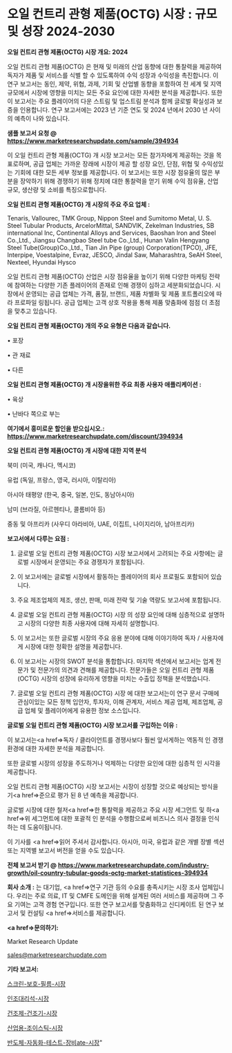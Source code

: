 # 오일 컨트리 관형 제품(OCTG) 시장 : 규모 및 성장 2024-2030

<strong>오일 컨트리 관형 제품(OCTG) 시장 개요: 2024</strong>

오일 컨트리 관형 제품(OCTG) 은 현재 및 미래의 산업 동향에 대한 통찰력을 제공하여 독자가 제품 및 서비스를 식별 할 수 있도록하여 수익 성장과 수익성을 촉진합니다. 이 연구 보고서는 동인, 제약, 위협, 과제, 기회 및 산업별 동향을 포함하여 전 세계 및 지역 규모에서 시장에 영향을 미치는 모든 주요 요인에 대한 자세한 분석을 제공합니다. 또한이 보고서는 주요 플레이어의 다운 스트림 및 업스트림 분석과 함께 글로벌 확실성과 보증을 인용합니다. 연구 보고서에는 2023 년 기준 연도 및 2024 년에서 2030 년 사이의 예측이 나와 있습니다.



<strong>샘플 보고서 요청 @ <a href=https://www.marketresearchupdate.com/sample/394934>https://www.marketresearchupdate.com/sample/394934</a></strong>

이 오일 컨트리 관형 제품(OCTG) 개 시장 보고서는 모든 참가자에게 제공하는 것을 목표로하며, 공급 업체는 가까운 장래에 시장이 제공 할 성장 요인, 단점, 위협 및 수익성있는 기회에 대한 모든 세부 정보를 제공합니다. 이 보고서는 또한 시장 점유율의 많은 부분을 장악하기 위해 경쟁하기 위해 정치에 대한 통찰력을 얻기 위해 수익 점유율, 산업 규모, 생산량 및 소비를 특징으로합니다.



<strong>오일 컨트리 관형 제품(OCTG) 개 시장의 주요 주요 업체 :</strong>

Tenaris, Vallourec, TMK Group, Nippon Steel and Sumitomo Metal, U. S. Steel Tubular Products, ArcelorMittal, SANDVIK, Zekelman Industries, SB international Inc, Continental Alloys and Services, Baoshan Iron and Steel Co.,Ltd., Jiangsu Changbao Steel tube Co.,Ltd., Hunan Valin Hengyang Steel Tube(Group)Co.,Ltd., Tian Jin Pipe (group) Corporation(TPCO), JFE, Interpipe, Voestalpine, Evraz, JESCO, Jindal Saw, Maharashtra, SeAH Steel, Nexteel, Hyundai Hysco

오일 컨트리 관형 제품(OCTG) 산업은 시장 점유율을 높이기 위해 다양한 마케팅 전략에 참여하는 다양한 기존 플레이어의 존재로 인해 경쟁이 심하고 세분화되었습니다. 시장에서 운영되는 공급 업체는 가격, 품질, 브랜드, 제품 차별화 및 제품 포트폴리오에 따라 프로파일 링됩니다. 공급 업체는 고객 상호 작용을 통해 제품 맞춤화에 점점 더 초점을 맞추고 있습니다.



<strong>오일 컨트리 관형 제품(OCTG) 개의 주요 유형은 다음과 같습니다.</strong>

• 포장

• 관 재료

• 다른



<strong>오일 컨트리 관형 제품(OCTG) 개 시장을위한 주요 최종 사용자 애플리케이션 :</strong>

• 육상

• 난바다 쪽으로 부는



<strong>여기에서 흥미로운 할인을 받으십시오.: <a href=https://www.marketresearchupdate.com/discount/394934>https://www.marketresearchupdate.com/discount/394934</a></strong>



<strong>오일 컨트리 관형 제품(OCTG) 개 시장에 대한 지역 분석</strong>

북미 (미국, 캐나다, 멕시코)

유럽 (독일, 프랑스, 영국, 러시아, 이탈리아)

아시아 태평양 (한국, 중국, 일본, 인도, 동남아시아)

남미 (브라질, 아르헨티나, 콜롬비아 등)

중동 및 아프리카 (사우디 아라비아, UAE, 이집트, 나이지리아, 남아프리카)



<strong>보고서에서 다루는 요점 :</strong>

1. 글로벌 오일 컨트리 관형 제품(OCTG) 시장 보고서에서 고려되는 주요 사항에는 글로벌 시장에서 운영되는 주요 경쟁자가 포함됩니다.

2. 이 보고서에는 글로벌 시장에서 활동하는 플레이어의 회사 프로필도 포함되어 있습니다.

3. 주요 제조업체의 제조, 생산, 판매, 미래 전략 및 기술 역량도 보고서에 포함됩니다.

4. 글로벌 오일 컨트리 관형 제품(OCTG) 시장 의 성장 요인에 대해 심층적으로 설명하고 시장의 다양한 최종 사용자에 대해 자세히 설명합니다.

5. 이 보고서는 또한 글로벌 시장의 주요 응용 분야에 대해 이야기하여 독자 / 사용자에게 시장에 대한 정확한 설명을 제공합니다.

6. 이 보고서는 시장의 SWOT 분석을 통합합니다. 마지막 섹션에서 보고서는 업계 전문가 및 전문가의 의견과 견해를 제공합니다. 전문가들은 오일 컨트리 관형 제품(OCTG) 시장의 성장에 유리하게 영향을 미치는 수출입 정책을 분석했습니다.

7. 글로벌 오일 컨트리 관형 제품(OCTG) 시장 에 대한 보고서는이 연구 문서 구매에 관심이있는 모든 정책 입안자, 투자자, 이해 관계자, 서비스 제공 업체, 제조업체, 공급 업체 및 플레이어에게 유용한 정보 소스입니다.



<strong>글로벌 오일 컨트리 관형 제품(OCTG) 시장 보고서를 구입하는 이유 :</strong>

이 보고서는<a href=>독자 / 클</a>라이언트를 경쟁사보다 훨씬 앞서게하는 역동적 인 경쟁 환경에 대한 자세한 분석을 제공합니다.

또한 글로벌 시장의 성장을 주도하거나 억제하는 다양한 요인에 대한 심층적 인 시각을 제공합니다.

오일 컨트리 관형 제품(OCTG) 시장 보고서는 시장이 성장할 것으로 예상되는 방식을 기<a href=>준으로</a> 평가 된 8 년 예측을 제공합니다.

글로벌 시장에 대한 철저<a href=>한 통찰력</a>을 제공하고 주요 시장 세그먼트 및 하<a href=>위 세그</a>먼트에 대한 포괄적 인 분석을 수행함으로써 비즈니스 의사 결정을 인식하는 데 도움이됩니다.

이 기사를 <a href=>읽어 주</a>셔서 감사합니다. 아시아, 미국, 유럽과 같은 개별 장별 섹션 또는 지역별 보고서 버전을 얻을 수도 있습니다.



<strong>전체 보고서 받기 @ <a href=https://www.marketresearchupdate.com/industry-growth/oil-country-tubular-goods-octg-market-statistices-394934>https://www.marketresearchupdate.com/industry-growth/oil-country-tubular-goods-octg-market-statistices-394934</a></strong>



<strong>회사 소개 :</strong>
는 대기업, <a href=>연구 기</a>관 등의 수요를 충족시키는 시장 조사 업체입니다. 우리는 주로 의료, IT 및 CMFE 도메인을 위해 설계된 여러 서비스를 제공하며 그 주요 기여는 고객 경험 연구입니다. 또한 연구 보고서를 맞춤화하고 신디케이트 된 연구 보고서 및 컨설팅 <a href=>서비</a>스를 제공합니다.



<strong><a href=>문의하기:</a></strong>

Market Research Update

sales@marketresearchupdate.com



<strong>기타 보고서:</strong>

<a href=https://www.linkedin.com/pulse/스크린-보호-필름-시장-경쟁-분석-및-성장-잠재력-2029-isdailynews/>스크린-보호-필름-시장</a>

<a href=https://www.linkedin.com/pulse/인조대리석-시장-경쟁-분석-및-성장-잠재력-2029-survey-savvy-insights-360-analysis-1cimf/>인조대리석-시장</a>

<a href=https://www.linkedin.com/pulse/건조제-건조기-시장-경쟁-분석-및-성장-잠재력-2029-isdailynews-u6c7f/>건조제-건조기-시장</a>

<a href=https://www.linkedin.com/pulse/산업용-조이스틱-시장-규모-및-성장-2023-consumer-connection-compendium-ana-jfg1f/>산업용-조이스틱-시장</a>

<a href=https://www.linkedin.com/pulse/반도체-자동화-테스트-장비ate-시장-현재-및-미래-성장-2029-ntahf/>반도체-자동화-테스트-장비ate-시장</a>"
